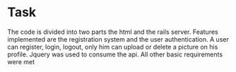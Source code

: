 # Task

The code is divided into two parts the html and the rails server.
Features implemented are the registration system and the user authentication.
A user can register, login, logout, only him can upload or delete a picture on his profile.
Jquery was used to consume the api.
All other basic requirements were met
